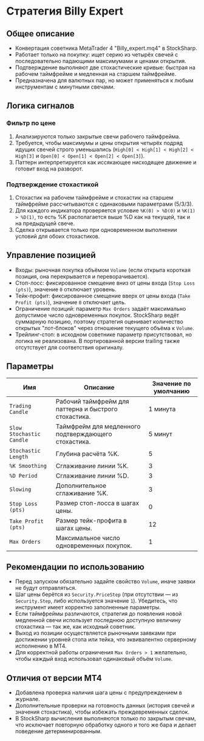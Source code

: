 # Стратегия Billy Expert

## Общее описание
- Конвертация советника MetaTrader 4 "Billy_expert.mq4" в StockSharp.
- Работает только на покупку: ищет серию из четырёх свечей с последовательно падающими максимумами и ценами открытия.
- Подтверждение выполняют две стохастические кривые: быстрая на рабочем таймфрейме и медленная на старшем таймфрейме.
- Предназначена для валютных пар, но может применяться к любым инструментам с минутными свечами.

## Логика сигналов
### Фильтр по цене
1. Анализируются только закрытые свечи рабочего таймфрейма.
2. Требуется, чтобы максимумы и цены открытия четырёх подряд идущих свечей строго уменьшались (`High[0] < High[1] < High[2] < High[3]` и `Open[0] < Open[1] < Open[2] < Open[3]`).
3. Паттерн интерпретируется как иссякающее нисходящее движение и готовит вход на разворот.

### Подтверждение стохастикой
1. Стохастик на рабочем таймфрейме и стохастик на старшем таймфрейме рассчитываются с одинаковыми параметрами (5/3/3).
2. Для каждого индикатора проверяется условие `%K(0) > %D(0)` и `%K(1) > %D(1)`, то есть %K располагается выше %D как на текущей, так и на предыдущей свече.
3. Сделка открывается только при одновременном выполнении условий для обоих стохастиков.

## Управление позицией
- Входы: рыночная покупка объёмом `Volume` (если открыта короткая позиция, она перекрывается и переворачивается).
- Стоп-лосс: фиксированное смещение вниз от цены входа (`Stop Loss (pts)`), значение `0` отключает уровень.
- Тейк-профит: фиксированное смещение вверх от цены входа (`Take Profit (pts)`), значение `0` отключает цель.
- Ограничение позиций: параметр `Max Orders` задаёт максимально допустимое число одновременных покупок. StockSharp ведёт суммарную позицию, поэтому стратегия оценивает количество открытых "лот-блоков" через отношение текущего объёма к `Volume`.
- Трейлинг-стоп: в исходном советнике параметр присутствовал, но логика не реализована. В портированной версии trailing также отсутствует для соответствия оригиналу.

## Параметры
| Имя | Описание | Значение по умолчанию |
| --- | --- | --- |
| `Trading Candle` | Рабочий таймфрейм для паттерна и быстрого стохастика. | 1 минута |
| `Slow Stochastic Candle` | Таймфрейм для медленного подтверждающего стохастика. | 5 минут |
| `Stochastic Length` | Глубина расчёта %K. | 5 |
| `%K Smoothing` | Сглаживание линии %K. | 3 |
| `%D Period` | Сглаживание линии %D. | 3 |
| `Slowing` | Дополнительное сглаживание %K. | 3 |
| `Stop Loss (pts)` | Размер стоп-лосса в шагах цены. | 0 |
| `Take Profit (pts)` | Размер тейк-профита в шагах цены. | 12 |
| `Max Orders` | Максимальное число одновременных покупок. | 1 |

## Рекомендации по использованию
- Перед запуском обязательно задайте свойство `Volume`, иначе заявки не будут отправляться.
- Шаг цены берётся из `Security.PriceStep` (при отсутствии — из `Security.Step`, либо используется значение `1`). Убедитесь, что инструмент имеет корректно заполненные параметры.
- Если таймфреймы различаются, стратегия до появления новой медленной свечи использует последнюю доступную величину стохастика — так же, как исходный советник.
- Выход из позиции осуществляется рыночными заявками при достижении уровней стопа или тейка, что эквивалентно серверному исполнению в MT4.
- Для корректной работы ограничения `Max Orders > 1` желательно, чтобы каждый вход использовал одинаковый объём `Volume`.

## Отличия от версии MT4
- Добавлена проверка наличия шага цены с предупреждением в журнале.
- Дополнительные проверки на готовность данных (история свечей и значения стохастика), чтобы избежать преждевременных сделок.
- В StockSharp вычисления выполняются только по закрытым свечам, что исключает повторную обработку одного и того же бара и делает поведение детерминированным.
